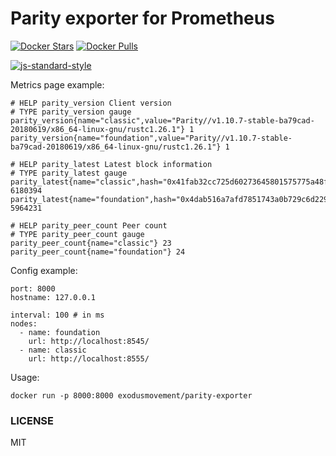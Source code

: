 # Parity exporter for Prometheus
[![Docker Stars](https://img.shields.io/docker/stars/exodusmovement/parity-exporter.svg?style=flat-square)](https://hub.docker.com/r/exodusmovement/parity-exporter/)
[![Docker Pulls](https://img.shields.io/docker/pulls/exodusmovement/parity-exporter.svg?style=flat-square)](https://hub.docker.com/r/exodusmovement/parity-exporter/)

[![js-standard-style](https://cdn.rawgit.com/feross/standard/master/badge.svg)](https://github.com/feross/standard)

Metrics page example:

```
# HELP parity_version Client version
# TYPE parity_version gauge
parity_version{name="classic",value="Parity//v1.10.7-stable-ba79cad-20180619/x86_64-linux-gnu/rustc1.26.1"} 1
parity_version{name="foundation",value="Parity//v1.10.7-stable-ba79cad-20180619/x86_64-linux-gnu/rustc1.26.1"} 1

# HELP parity_latest Latest block information
# TYPE parity_latest gauge
parity_latest{name="classic",hash="0x41fab32cc725d60273645801575775a48f8538f81f509a86758d6e568014be37"} 6180394
parity_latest{name="foundation",hash="0x4dab516a7afd7851743a0b729c6d22930bf860991bf21acabb3a8c6924a56907"} 5964231

# HELP parity_peer_count Peer count
# TYPE parity_peer_count gauge
parity_peer_count{name="classic"} 23
parity_peer_count{name="foundation"} 24
```

Config example:

```
port: 8000
hostname: 127.0.0.1

interval: 100 # in ms
nodes:
  - name: foundation
    url: http://localhost:8545/
  - name: classic
    url: http://localhost:8555/
```

Usage:

```
docker run -p 8000:8000 exodusmovement/parity-exporter
```

### LICENSE

MIT
